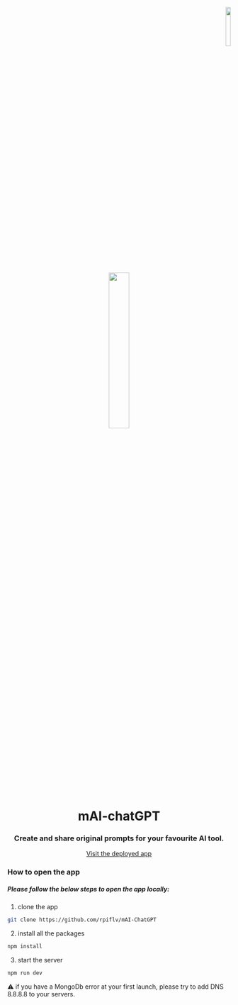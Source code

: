  <p align="right">
    <img src="https://github.com/rpiflv/mAI-ChatGPT/assets/67497636/d1789080-1cef-45d9-9a8f-8c7ae231d7f5" width="15%"/>
  </p>

  <p align="center">
    <img src="https://github.com/rpiflv/mAI-ChatGPT/assets/67497636/db425b03-a3e8-453e-a31e-d3f15e515c6d" width="30%"/>
    <h1 align="center">mAI-chatGPT</h1>
  </p>

<h3 align="center">
Create and share original prompts for your favourite AI tool.
</h3>

<p align="center">
  <a href="https://mai-chatgpt.vercel.app">Visit the deployed app</a>
</p>

<h3>How to open the app</h3>
<h5>Please follow the below steps to open the app locally:</h5>

1. clone the app 
  ```sh 
  git clone https://github.com/rpiflv/mAI-ChatGPT
  ```
2. install all the packages
```sh
npm install
```
3. start the server
```sh
npm run dev
```
⚠️ if you have a MongoDb error at your first launch, please try to add DNS 8.8.8.8 to your servers.
